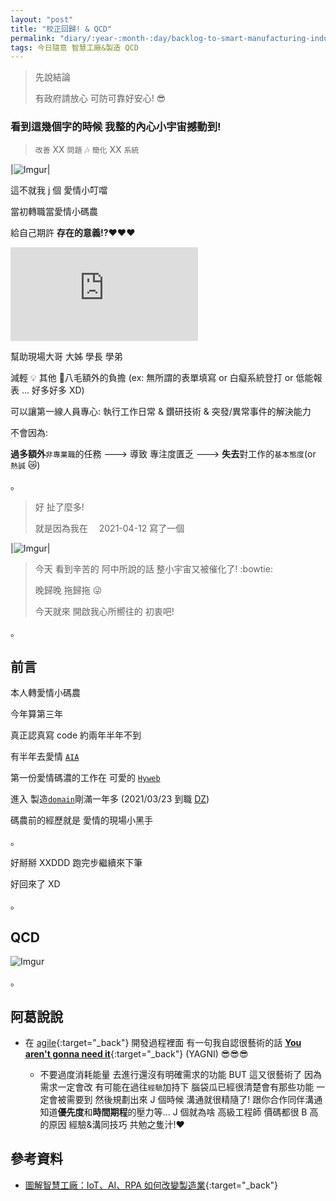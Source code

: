 ```yaml
---
layout: "post"
title: "校正回歸! & QCD"
permalink: "diary/:year-:month-:day/backlog-to-smart-manufacturing-industry4"
tags: 今日隨意 智慧工廠&製造 QCD
---
```


> 先說結論
>
> 有政府請放心 可防可靠好安心! :sunglasses:

### 看到這幾個字的時候 我整的內心小宇宙撼動到!

> `改善` XX `問題` :notes: `簡化` XX `系統`

|![Imgur](https://i.imgur.com/72iNb8V.jpg)|

這不就我 j 個 愛情小叮噹

當初轉職當愛情小碼農

給自己期許 **存在的意義!?**:heart::heart::heart:

<iframe src="https://www.youtube.com/embed/GPnymcrXgX0" title="YouTube video player" frameborder="0" allow="accelerometer; autoplay; clipboard-write; encrypted-media; gyroscope; picture-in-picture" allowfullscreen></iframe>

幫助現場大哥 大姊 學長 學弟

減輕 :bulb: 其他 :baby_chick:八毛額外的負擔
(ex: 無所謂的表單填寫 or 白癡系統登打 or 低能報表 ... 好多好多 XD)

可以讓第一線人員專心: 執行工作日常 & 鑽研技術 & 突發/異常事件的解決能力

不會因為:

**過多額外**`非專業職`的任務 ---> 導致 專注度匱乏 ---> **失去**對工作的`基本態度`(or `熱誠` :crying_cat_face:)

。

> 好 扯了麼多!
>
> 就是因為我在　 2021-04-12 寫了一個

|![Imgur](https://i.imgur.com/hAYSpnz.jpg)|

> 今天 看到辛苦的 阿中所說的話 整小宇宙又被催化了! :bowtie:
>
> 晚歸晚 拖歸拖 :stuck_out_tongue_winking_eye:
>
> 今天就來 開啟我心所嚮往的 初衷吧!

。

## 前言

本人轉愛情小碼農

今年算第三年

真正認真寫 code 約兩年半年不到

有半年去愛情 [`AIA`](https://yuting3656.github.io/yutingblog//aiacademy/so-it-is)

第一份愛情碼濃的工作在 可愛的 [`Hyweb`](https://www.hyweb.com.tw/)

進入 製造[`domain`](<https://en.wikipedia.org/wiki/Domain_(software_engineering)#:~:text=A%20domain%20is%20the%20targeted,whether%20narrowly%20or%20broadly%20defined.>)剛滿一年多 (2021/03/23 到職 [DZ](https://yuting3656.github.io/yutingblog//diary/2021-03-23/dz-one-year-reflection))

碼農前的經歷就是 愛情的現場小黑手

。

好掰掰 XXDDD 跑完步繼續來下筆

好回來了 XD

。

## QCD

![Imgur](https://i.imgur.com/FtKx3fG.jpg)

。

## 阿葛說說

- 在 [agile](https://en.wikipedia.org/wiki/Agile_software_development){:target="\_back"} 開發過程裡面 有一句我自認很藝術的話 [**You aren't gonna need it**](https://en.wikipedia.org/wiki/You_aren%27t_gonna_need_it){:target="\_back"} (YAGNI) :sunglasses::sunglasses::sunglasses:

  - 不要過度消耗能量 去進行還沒有明確需求的功能 BUT 這又很藝術了 因為 需求一定會改 有可能在過往`經驗`加持下 腦袋瓜已經很清楚會有那些功能 一定會被需要到 然後規劃出來 J 個時候 溝通就很精隨了! 跟你合作同伴溝通 知道**優先度**和**時間期程**的壓力等... J 個就為啥 高級工程師 價碼都很 B 高的原因 經驗&溝同技巧 共勉之隻汁!:heart:

## 參考資料

- [圖解智慧工廠：IoT、AI、RPA 如何改變製造業](https://www.books.com.tw/products/0010856797?gclid=CjwKCAjw-qeFBhAsEiwA2G7Nl6M33uR40GOoVfJvUItx3Lor_1tTqrZhS85AJmesheurIkTuWN9YhRoCufAQAvD_BwE){:target="\_back"}
